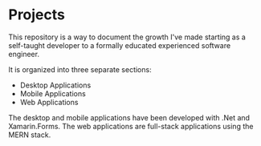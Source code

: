 # Projects
This repository is a way to document the growth I've made starting as a self-taught developer to a formally educated experienced software engineer.

It is organized into three separate sections:

 - Desktop Applications
 - Mobile Applications
 - Web Applications
 
The desktop and mobile applications have been developed with .Net and Xamarin.Forms.
The web applications are full-stack applications using the MERN stack.

